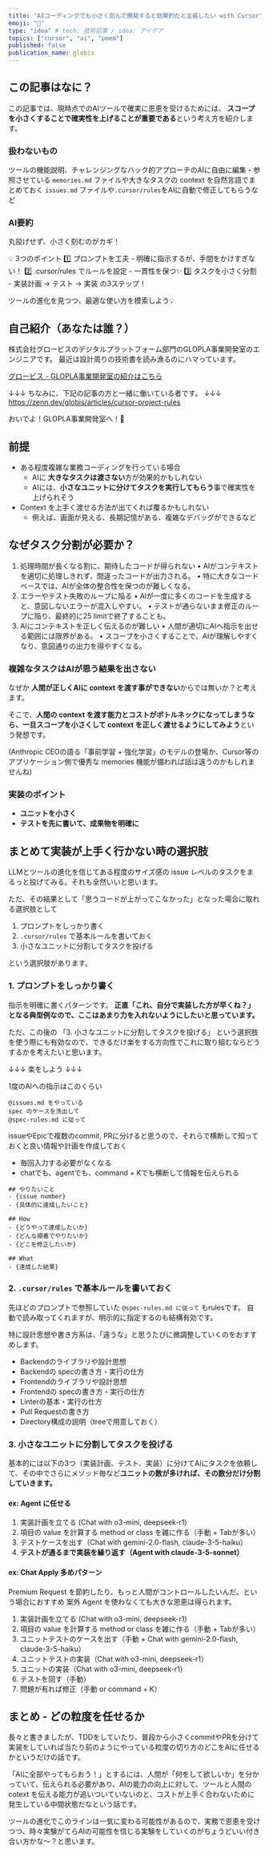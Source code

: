 ```yaml
---
title: "AIコーディングでも小さく刻んで開発すると効果的だと主張したい with Cursor"
emoji: "📛"
type: "idea" # tech: 技術記事 / idea: アイデア
topics: ["cursor", "ai", "poem"]
published: false
publication_name: globis
---
```


## この記事はなに？

この記事では、現時点でのAIツールで確実に恩恵を受けるためには、
**スコープを小さくすることで確実性を上げることが重要である**という考え方を紹介します。

### 扱わないもの
ツールの機能説明、チャレンジングなハック的アプローチのAIに自由に編集・参照させている `memories.md` ファイルや大きなタスクの context を自然言語でまとめておく `issues.md` ファイルや`.cursor/rules`をAIに自動で修正してもらうなど

### AI要約

丸投げせず、小さく刻むのがカギ！

💡 3つのポイント
1️⃣ プロンプトを工夫 - 明確に指示するが、手間をかけすぎない！
2️⃣ .cursor/rules でルールを設定 - 一貫性を保つ✨
3️⃣ タスクを小さく分割 - 実装計画 → テスト → 実装 の3ステップ！

ツールの進化を見つつ、最適な使い方を模索しよう💡

## 自己紹介（あなたは誰？）

株式会社グロービスのデジタルプラットフォーム部門のGLOPLA事業開発室のエンジニアです。
最近は設計周りの技術書を読み漁るのにハマっています。

[グロービス - GLOPLA事業開発室の紹介はこちら](https://speakerdeck.com/globis_gdp/introduction-to-glopla-lms-globis-saas-for-engineers)

↓↓↓ ちなみに、下記の記事の方と一緒に働いている者です。 ↓↓↓
https://zenn.dev/globis/articles/cursor-project-rules

おいでよ！GLOPLA事業開発室へ！🍂

## 前提

- ある程度複雑な業務コーディングを行っている場合
  - AIに **大きなタスクは渡さない**方が効果的かもしれない
  - AIには、**小さなユニットに分けてタスクを実行してもらう**事で確実性を上げられそう
- Context を上手く渡せる方法が出てくれば覆るかもしれない
  - 例えば、画面が見える、長期記憶がある、複雑なデバッグができるなど


## なぜタスク分割が必要か？

1.	処理時間が長くなる割に、期待したコードが得られない
	•	AIがコンテキストを適切に処理しきれず、間違ったコードが出力される。
	•	特に大きなコードベースでは、AIが全体の整合性を保つのが難しくなる。
2.	エラーやテスト失敗のループに陥る
	•	AIが一度に多くのコードを生成すると、意図しないエラーが混入しやすい。
	•	テストが通らないまま修正のループに陥り、最終的に25 limitで終了することも。
3.	AIにコンテキストを正しく伝えるのが難しい
	•	人間が適切にAIへ指示を出せる範囲には限界がある。
	•	スコープを小さくすることで、AIが理解しやすくなり、意図通りの出力を得やすくなる。

### 複雑なタスクはAIが思う結果を出さない

なぜか
**人間が正しくAIに context を渡す事ができない**からでは無いか？と考えます。

そこで、**人間の context を渡す能力とコストがボトルネックになってしまうなら、一旦スコープを小さくして context を正しく渡せるようにしてみよう**という発想です。

(Anthropic CEOの語る「事前学習 + 強化学習」のモデルの登場か、Cursor等のアプリケーション側で優秀な memories 機能が備われば話は違うのかもしれませんね)

### 実装のポイント

- **ユニットを小さく**
- **テストを先に書いて、成果物を明確に**

## まとめて実装が上手く行かない時の選択肢

LLMとツールの進化を信じてある程度のサイズ感の issue レベルのタスクをまるっと投げてみる。それも全然いいと思います。

ただ、その結果として「思うコードが上がってこなかった」となった場合に取れる選択肢として

1. プロンプトをしっかり書く
2. `.cursor/rules` で基本ルールを書いておく
3. 小さなユニットに分割してタスクを投げる

という選択肢があります。

### 1. プロンプトをしっかり書く

指示を明確に書くパターンです。
**正直「これ、自分で実装した方が早くね？」となる典型例なので、ここはあまり力を入れないようにしたいと思っています。**

ただ、この後の 「3. 小さなユニットに分割してタスクを投げる」 という選択肢を使う際にも有効なので、できるだけ楽をする方向性でこれに取り組むならどうするかを考えたいと思います。

↓↓↓ 楽をしよう ↓↓↓

1度のAIへの指示はこのくらい
```plaintext: プロンプト
@issues.md をやっている
spec のケースを洗出して
@spec-rules.md に従って
```

issueやEpicで複数のcommit, PRに分けると思うので、それらで横断して知っておくと良い情報や計画を作成しておく
- 毎回入力する必要がなくなる
- chatでも、agentでも、command + Kでも横断して情報を伝えられる
```md: .cursor/memories/issues.md
## やりたいこと
- {issue number}
- {具体的に達成したいこと}

## How
- {どうやって達成したいか}
- {どんな順番でやりたいか}
- {どこを修正したいか}

## What
- {達成した結果}
```

### 2. `.cursor/rules` で基本ルールを書いておく

先ほどのプロンプトで参照していた `@spec-rules.md に従って` もrulesです。
自動で読み取ってくれますが、明示的に指定するのも結構有効です。

特に設計思想や書き方系は、「違うな」と思うたびに微調整していくのをおすすめします。

- Backendのライブラリや設計思想
- Backendの specの書き方・実行の仕方
- Frontendのライブラリや設計思想
- Frontendの specの書き方・実行の仕方
- Linterの基本・実行の仕方
- Pull Requestの書き方
- Directory構成の説明（treeで用意しておく）

### 3. 小さなユニットに分割してタスクを投げる

基本的には以下の3つ（実装計画、テスト、実装）に分けてAIにタスクを依頼して、その中でさらにメソッド毎など**ユニットの数が多ければ、その数分だけ分割していきます。**

#### ex: Agent に任せる

1. 実装計画を立てる (Chat with o3-mini, deepseek-r1)
2. 項目の value を計算する method or class を雑に作る（手動 + Tabが多い）
3. テストケースを出す（Chat with gemini-2.0-flash, claude-3-5-haiku）
4. **テストが通るまで実装を繰り返す（Agent with claude-3-5-sonnet）**

#### ex: Chat Apply 多めパターン
Premium Request を節約したり、もっと人間がコントロールしたいんだ。という場合におすすめ
案外 Agent を使わなくても大きな恩恵は得られます。

1. 実装計画を立てる (Chat with o3-mini, deepseek-r1)
2. 項目の value を計算する method or class を雑に作る（手動 + Tabが多い）
3. ユニットテストのケースを出す（手動 + Chat with gemini-2.0-flash, claude-3-5-haiku）
4. ユニットテストの実装（Chat with o3-mini, deepseek-r1）
5. ユニットの実装（Chat with o3-mini, deepseek-r1）
6. テストを回す（手動）
7. 問題が有れば修正（手動 or command + K）


## まとめ - どの粒度を任せるか

長々と書きましたが、TDDをしていたり、普段から小さくcommitやPRを分けて実装をしていれば当たり前のようにやっている粒度の切り方のどこをAIに任せるかというだけの話です。

「AIに全部やってもらおう！」とするには、人間が「何をして欲しいか」を分かっていて、伝えられる必要があり、AIの能力の向上に対して、ツールと人間の cotext を伝える能力が追いついていないのと、コストが上手く合わないために発生している中間状態だなという話です。

ツールの進化でこのラインは一気に変わる可能性があるので、実務で恩恵を受けつつ、時々実験がてらAIの可能性を信じる実験をしていくのがちょうどいい付き合い方かな〜？と思います。

